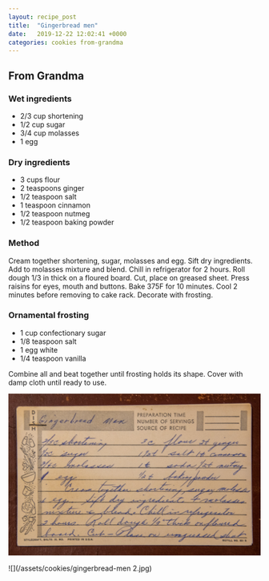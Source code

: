 ```yaml
---
layout: recipe_post
title:  "Gingerbread men"
date:   2019-12-22 12:02:41 +0000
categories: cookies from-grandma
---
```


## From Grandma

### Wet ingredients
* 2/3 cup shortening
* 1/2 cup sugar
* 3/4 cup molasses
* 1 egg
### Dry ingredients
* 3 cups flour
* 2 teaspoons ginger
* 1/2 teaspoon salt
* 1 teaspoon cinnamon
* 1/2 teaspoon nutmeg
* 1/2 teaspoon baking powder
### Method

Cream together shortening, sugar, molasses and egg. Sift dry ingredients. Add to molasses mixture and blend. Chill in refrigerator for 2 hours. Roll dough 1/3 in thick on a floured board. Cut, place on greased sheet. Press raisins for eyes, mouth and buttons. Bake 375F for 10 minutes. Cool 2 minutes before removing to cake rack. Decorate with frosting.




### Ornamental frosting
* 1 cup confectionary sugar
* 1/8 teaspoon salt
* 1 egg white
* 1/4 teaspoon vanilla

Combine all and beat together until frosting holds its shape. Cover with damp cloth until ready to use.
 


![](/assets/cookies/gingerbread-men.jpg)

![](/assets/cookies/gingerbread-men 2.jpg)